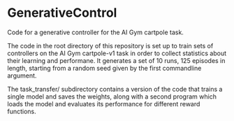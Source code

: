 # GenerativeControl

Code for a generative controller for the AI Gym cartpole task.

The code in the root directory of this repository is set up to train sets of 
controllers on the AI Gym cartpole-v1 task in order to collect statistics about their learning
and performane. It generates a set of 10 runs, 125 episodes in length,
starting from a random seed given by the first commandline argument.

The task_transfer/ subdirectory contains a version of the code that
trains a single model and saves the weights, along with a second
program which loads the model and evaluates its performance for
different reward functions.